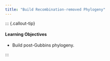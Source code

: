 ```yaml
---
title: "Build Recombination-removed Phylogeny"
---
```


::: {.callout-tip}
#### Learning Objectives

- Build post-Gubbins phylogeny.

:::
